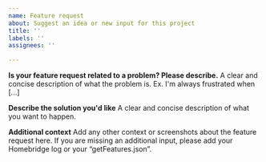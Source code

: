 ```yaml
---
name: Feature request
about: Suggest an idea or new input for this project
title: ''
labels: ''
assignees: ''

---
```


**Is your feature request related to a problem? Please describe.**
A clear and concise description of what the problem is. Ex. I'm always frustrated when [...]

**Describe the solution you'd like**
A clear and concise description of what you want to happen.

**Additional context**
Add any other context or screenshots about the feature request here. If you are missing an additional input, please add your Homebridge log or your “getFeatures.json”.
